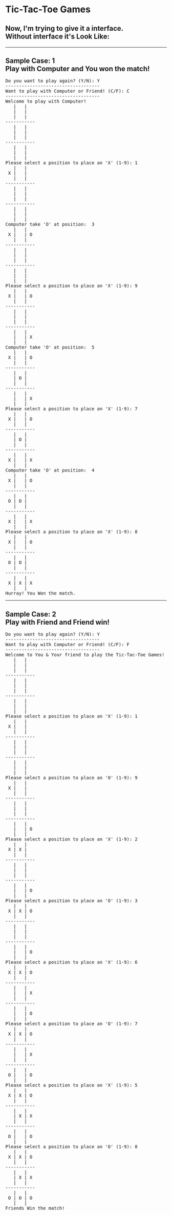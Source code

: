 # Tic-Tac-Toe Games

<h2>
Now, I'm trying to give it a interface. </br>
Without interface it's Look Like:</br>
<hr class = "dashed">
</h2>

<h2>Sample Case: 1 <br>Play with Computer and You won the match!</h2>
<pre>
Do you want to play again? (Y/N): Y
-----------------------------------
Want to play with Computer or Friend! (C/F): C
-----------------------------------
Welcome to play with Computer!
   |   |
   |   |
   |   |
-----------
   |   |
   |   |
   |   |
-----------
   |   |
   |   |
   |   |
Please select a position to place an 'X' (1-9): 1
   |   |
 X |   |
   |   |
-----------
   |   |
   |   |
   |   |
-----------
   |   |
   |   |
   |   |
Computer take 'O' at position:  3
   |   |
 X |   | O
   |   |
-----------
   |   |
   |   |
   |   |
-----------
   |   |
   |   |
   |   |
Please select a position to place an 'X' (1-9): 9
   |   |
 X |   | O
   |   |
-----------
   |   |
   |   |
   |   |
-----------
   |   |
   |   | X
   |   |
Computer take 'O' at position:  5
   |   |
 X |   | O
   |   |
-----------
   |   |
   | O |
   |   |
-----------
   |   |
   |   | X
   |   |
Please select a position to place an 'X' (1-9): 7
   |   |
 X |   | O
   |   |
-----------
   |   |
   | O |
   |   |
-----------
   |   |
 X |   | X
   |   |
Computer take 'O' at position:  4
   |   |
 X |   | O
   |   |
-----------
   |   |
 O | O |
   |   |
-----------
   |   |
 X |   | X
   |   |
Please select a position to place an 'X' (1-9): 8
   |   |
 X |   | O
   |   |
-----------
   |   |
 O | O |
   |   |
-----------
   |   |
 X | X | X
   |   |
Hurray! You Won the match.
</pre>
<hr class = "dashed">
<h2>Sample Case: 2 <br>Play with Friend and Friend win!</h2>
<pre>
Do you want to play again? (Y/N): Y
-----------------------------------
Want to play with Computer or Friend! (C/F): F
-----------------------------------
Welcome to You & Your friend to play the Tic-Tac-Toe Games!
   |   |
   |   |
   |   |
-----------
   |   |
   |   |
   |   |
-----------
   |   |
   |   |
   |   |
Please select a position to place an 'X' (1-9): 1
   |   |
 X |   |
   |   |
-----------
   |   |
   |   |
   |   |
-----------
   |   |
   |   |
   |   |
Please select a position to place an 'O' (1-9): 9
   |   |
 X |   |
   |   |
-----------
   |   |
   |   |
   |   |
-----------
   |   |
   |   | O
   |   |
Please select a position to place an 'X' (1-9): 2
   |   |
 X | X |
   |   |
-----------
   |   |
   |   |
   |   |
-----------
   |   |
   |   | O
   |   |
Please select a position to place an 'O' (1-9): 3
   |   |
 X | X | O
   |   |
-----------
   |   |
   |   |
   |   |
-----------
   |   |
   |   | O
   |   |
Please select a position to place an 'X' (1-9): 6
   |   |
 X | X | O
   |   |
-----------
   |   |
   |   | X
   |   |
-----------
   |   |
   |   | O
   |   |
Please select a position to place an 'O' (1-9): 7
   |   |
 X | X | O
   |   |
-----------
   |   |
   |   | X
   |   |
-----------
   |   |
 O |   | O
   |   |
Please select a position to place an 'X' (1-9): 5
   |   |
 X | X | O
   |   |
-----------
   |   |
   | X | X
   |   |
-----------
   |   |
 O |   | O
   |   |
Please select a position to place an 'O' (1-9): 8
   |   |
 X | X | O
   |   |
-----------
   |   |
   | X | X
   |   |
-----------
   |   |
 O | O | O
   |   |
Friends Win the match!
</pre>

